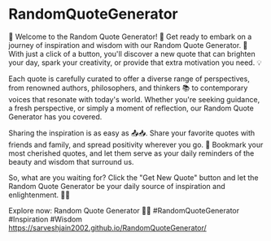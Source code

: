# RandomQuoteGenerator

🌟 Welcome to the Random Quote Generator! 🌟
Get ready to embark on a journey of inspiration and wisdom with our Random Quote Generator. 🚀 With just a click of a button, you'll discover a new quote that can brighten your day, spark your creativity, or provide that extra motivation you need. 💡

Each quote is carefully curated to offer a diverse range of perspectives, from renowned authors, philosophers, and thinkers 📚 to contemporary voices that resonate with today's world. Whether you're seeking guidance, a fresh perspective, or simply a moment of reflection, our Random Quote Generator has you covered.

Sharing the inspiration is as easy as 📤📥. Share your favorite quotes with friends and family, and spread positivity wherever you go. 🌈 Bookmark your most cherished quotes, and let them serve as your daily reminders of the beauty and wisdom that surround us.

So, what are you waiting for? Click the "Get New Quote" button and let the Random Quote Generator be your daily source of inspiration and enlightenment. 🌄✨

Explore now: Random Quote Generator 📜🔮 #RandomQuoteGenerator #Inspiration #Wisdom
https://sarveshjain2002.github.io/RandomQuoteGenerator/
